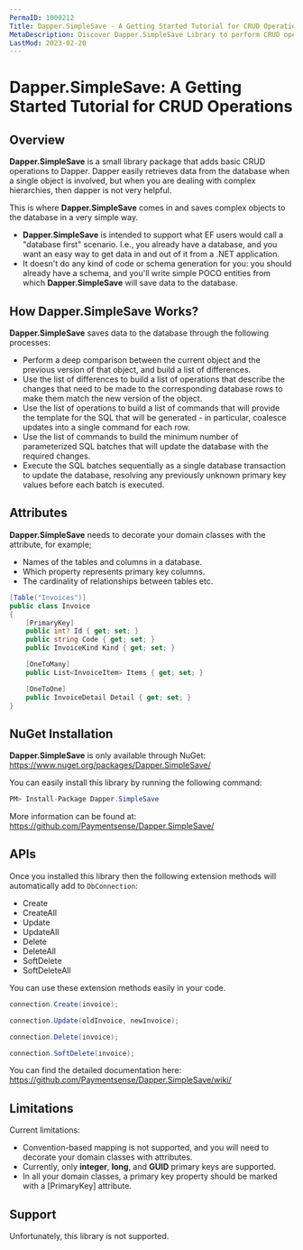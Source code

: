 ```yaml
---
PermaID: 1000212
Title: Dapper.SimpleSave - A Getting Started Tutorial for CRUD Operations
MetaDescription: Discover Dapper.SimpleSave Library to perform CRUD operations such as Create, CreateAll, Update, UpdateAll, Delete, DeleteAll, SoftDelete, SoftDeleteAll. Learn about Dapper.SimpleSave limitations and how to install it with NuGet.
LastMod: 2023-02-20
---
```


# Dapper.SimpleSave: A Getting Started Tutorial for CRUD Operations

## Overview

**Dapper.SimpleSave** is a small library package that adds basic CRUD operations to Dapper. Dapper easily retrieves data from the database when a single object is involved, but when you are dealing with complex hierarchies, then dapper is not very helpful. 

This is where **Dapper.SimpleSave** comes in and saves complex objects to the database in a very simple way.

 - **Dapper.SimpleSave** is intended to support what EF users would call a "database first" scenario. I.e., you already have a database, and you want an easy way to get data in and out of it from a .NET application.
 - It doesn't do any kind of code or schema generation for you: you should already have a schema, and you'll write simple POCO entities from which **Dapper.SimpleSave** will save data to the database. 

## How Dapper.SimpleSave Works?

**Dapper.SimpleSave** saves data to the database through the following processes:

 - Perform a deep comparison between the current object and the previous version of that object, and build a list of differences.
 - Use the list of differences to build a list of operations that describe the changes that need to be made to the corresponding database rows to make them match the new version of the object.
 - Use the list of operations to build a list of commands that will provide the template for the SQL that will be generated - in particular, coalesce updates into a single command for each row.
 - Use the list of commands to build the minimum number of parameterized SQL batches that will update the database with the required changes.
 - Execute the SQL batches sequentially as a single database transaction to update the database, resolving any previously unknown primary key values before each batch is executed.

## Attributes

**Dapper.SimpleSave** needs to decorate your domain classes with the attribute, for example; 

- Names of the tables and columns in a database.
- Which property represents primary key columns. 
- The cardinality of relationships between tables etc.

```csharp
[Table("Invoices")]
public class Invoice
{
    [PrimaryKey]
    public int? Id { get; set; }
    public string Code { get; set; }
    public InvoiceKind Kind { get; set; }

    [OneToMany]
    public List<InvoiceItem> Items { get; set; }

    [OneToOne]
    public InvoiceDetail Detail { get; set; }
}
```

## NuGet Installation

**Dapper.SimpleSave** is only available through NuGet: <a href="https://www.nuget.org/packages/Dapper.SimpleSave/" target="_blank">https://www.nuget.org/packages/Dapper.SimpleSave/</a>

You can easily install this library by running the following command:

```csharp
PM> Install-Package Dapper.SimpleSave 
```

More information can be found at: <a href="https://github.com/Paymentsense/Dapper.SimpleSave/" target="_blank">https://github.com/Paymentsense/Dapper.SimpleSave/</a>

## APIs

Once you installed this library then the following extension methods will automatically add to `DbConnection`:

- Create
- CreateAll
- Update
- UpdateAll
- Delete
- DeleteAll
- SoftDelete
- SoftDeleteAll

You can use these extension methods easily in your code.

```csharp
connection.Create(invoice);

connection.Update(oldInvoice, newInvoice);

connection.Delete(invoice);

connection.SoftDelete(invoice);
```

You can find the detailed documentation here: <a href="https://github.com/Paymentsense/Dapper.SimpleSave/wiki/" target="_blank">https://github.com/Paymentsense/Dapper.SimpleSave/wiki/</a>

## Limitations
Current limitations:
- Convention-based mapping is not supported, and you will need to decorate your domain classes with attributes.
- Currently, only **integer**, **long**, and **GUID** primary keys are supported.
- In all your domain classes, a primary key property should be marked with a [PrimaryKey] attribute.

## Support
Unfortunately, this library is not supported.